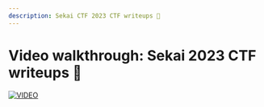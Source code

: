 ```yaml
---
description: Sekai CTF 2023 CTF writeups 💜
---
```


# Video walkthrough: Sekai 2023 CTF writeups 💜

[![VIDEO](https://img.youtube.com/vi/R8EnhRDDWFg/0.jpg)](https://youtu.be/R8EnhRDDWFg "Sekai 2023 CTF: Reversing (Game Hacking)")
